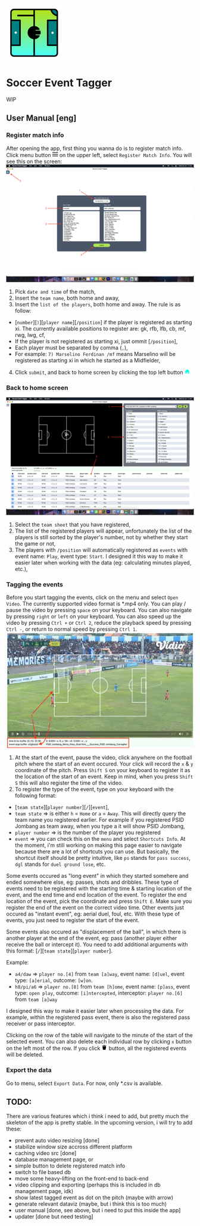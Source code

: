 ![Soccer Event Tagger](src-tauri/icons/Square150x150Logo.png)

# Soccer Event Tagger

WIP

## User Manual [eng]
### Register match info
After opening the app, first thing you wanna do is to register match info. Click menu button <img src="public/buttons/menu.svg" alt="menu" width="15" height="15"> on the upper left, select `Register Match Info`.
You will see this on the screen:
![register match info](public/screenshots/register_match_info.png)
1. Pick `date and time` of the match,
2. Insert the `team name`, both home and away,
3. Insert the `list of the players`, both home and away. The rule is as follow:
  * [`number`][`)`][`player name`][`/position`] if the player is registered as starting xi. The currently available positions to register are: gk, rfb, lfb, cb, mf, rwg, lwg, cf,
  * If the player is not registered as starting xi, just ommit [`/position`],
  * Each player must be separated by comma (`,`),
  * For example: `7) Marselino Ferdinan /mf` means Marselino will be registered as starting xi in which he started as a Midfielder,
4. Click `submit`, and back to home screen by clicking the top left button <img src="public/buttons/home.svg" alt="home" width="15" height="15">

### Back to home screen
![home screen](public/screenshots/homescreen.png)
  1. Select the `team sheet` that you have registered,
  2. The list of the registered players will appear, unfortunately the list of the players is still sorted by the player's number, not by whether they start the game or not,
  3. The players  with `/position` will automatically registered as `events` with event name: `Play`, event type: `Start`. I designed it this way to make it easier later when working with the data (eg: calculating minutes played, etc.),

### Tagging the events
Before you start tagging the events, click on the menu and select `Open Video`. The currently supported video format is *.mp4 only.
You can play / pause the video by pressing `space` on your keyboard. You can also navigate by pressing `right` or `left` on your keyboard. You can also speed up the video by pressing `Ctrl +` or `Ctrl 2`, reduce the playback speed by pressing `Ctrl -`, or return to normal speed by pressing `Ctrl 1`.
![buffer](public/screenshots/buffer.png)
1. At the start of the event, pause the video, click anywhere on the football pitch where the start of an event occured. Your click will record the `x` & `y` coordinate of the pitch. Press `Shift S` on your keyboard to register it as the location of the start of an event. Keep in mind, when you press `Shift S` this will also register the time of the video.
2. To register the type of the event, type on your keyboard with the following format:
  * [`team state`][`player number`][`/`][`event`],
  * `team state` => is either `h` = `Home` or `a` = `Away`. This will directly query the team name you registered earlier. For example if you registered PSID Jombang as team away, when you type a it will show PSID Jombang,
  * `player number` => is the number of the player you registered
  * `event` => you can check this on the `menu` and select `Shortcuts Info`. At the moment, i'm still working on making this page easier to navigate because there are a lot of shortcuts you can use. But basically, the shortcut itself should be pretty intuitive, like `ps` stands for `pass success`, `dgl` stands for `duel ground lose`, etc.

Some events occured as "long event" in which they started somehere and ended somewhere else, eg: passes, shots and dribbles. These type of events need to be registered with the starting time & starting location of the event, and the end time and end location of the event. To register the end location of the event, pick the coordinate and press `Shift E`. Make sure you register the end of the event on the correct video time. Other events just occured as "instant event", eg: aerial duel, foul, etc. With these type of events, you just need to register the start of the event.

Some events also occured as "displacement of the ball", in which there is another player at the end of the event, eg: pass (another player either receive the ball or intercept it). You need to add additional arguments with this format: [`/`][`team state`][`player number`].

Example:
  * `a4/daw` => `player no.[4]` from `team [a]way`, event name: `[d]uel`, event type: `[a]erial`, outcome: `[w]on`.
  * `h8/pi/a6` => `player no.[8]` from `team [h]ome`, event name: `[p]ass`, event type: `open play`, outcome: `[i]ntercepted`, interceptor: `player no.[6]` from `team [a]way`

I designed this way to make it easier later when processing the data. For example, within the registered pass event, there is also the registered pass receiver or pass interceptor.

Clicking on the row of the table will navigate to the minute of the start of the selected event. You can also delete each individual row by clicking `x` button on the left most of the row. If you click <img src="public/buttons/delete.svg" alt="delete" width="15" height="15"> button, all the registered events will be deleted.

### Export the data
Go to menu, select `Export Data`. For now, only *.csv is available.

## TODO:
There are various features which i think i need to add, but pretty much the skeleton of the app is pretty stable. In the upcoming version, i will try to add these:
  * prevent auto video resizing [done]
  * stabilize window size accross different platform
  * caching video src [done]
  * database management page, or
  * simple button to delete registered match info
  * switch to file based db
  * move some heavy-lifting on the front-end to back-end
  * video clipping and exporting (perhaps this is included in db management page, idk)
  * show latest tagged event as dot on the pitch (maybe with arrow)
  * generate relevant dataviz (maybe, but i think this is too much)
  * user manual [done, see above, but i need to put this inside the app]
  * updater [done but need testing]
